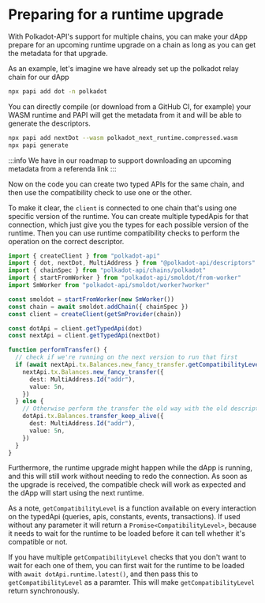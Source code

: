 # Preparing for a runtime upgrade

With Polkadot-API's support for multiple chains, you can make your dApp prepare for an upcoming runtime upgrade on a chain as long as you can get the metadata for that upgrade.

As an example, let's imagine we have already set up the polkadot relay chain for our dApp

```sh
npx papi add dot -n polkadot
```

You can directly compile (or download from a GitHub CI, for example) your WASM runtime and PAPI will get the metadata from it and will be able to generate the descriptors.

```sh
npx papi add nextDot --wasm polkadot_next_runtime.compressed.wasm
npx papi generate
```

:::info
We have in our roadmap to support downloading an upcoming metadata from a referenda link
:::

Now on the code you can create two typed APIs for the same chain, and then use the compatibility check to use one or the other.

To make it clear, the `client` is connected to one chain that's using one specific version of the runtime. You can create multiple typedApis for that connection, which just give you the types for each possible version of the runtime. Then you can use runtime compatibility checks to perform the operation on the correct descriptor.

```ts
import { createClient } from "polkadot-api"
import { dot, nextDot, MultiAddress } from "@polkadot-api/descriptors"
import { chainSpec } from "polkadot-api/chains/polkadot"
import { startFromWorker } from "polkadot-api/smoldot/from-worker"
import SmWorker from "polkadot-api/smoldot/worker?worker"

const smoldot = startFromWorker(new SmWorker())
const chain = await smoldot.addChain({ chainSpec })
const client = createClient(getSmProvider(chain))

const dotApi = client.getTypedApi(dot)
const nextApi = client.getTypedApi(nextDot)

function performTransfer() {
  // check if we're running on the next version to run that first
  if (await nextApi.tx.Balances.new_fancy_transfer.getCompatibilityLevel() >= CompatibilityLevel.BackwardsCompatible) {
    nextApi.tx.Balances.new_fancy_transfer({
      dest: MultiAddress.Id("addr"),
      value: 5n,
    })
  } else {
    // Otherwise perform the transfer the old way with the old descriptors
    dotApi.tx.Balances.transfer_keep_alive({
      dest: MultiAddress.Id("addr"),
      value: 5n,
    })
  }
}
```

Furthermore, the runtime upgrade might happen while the dApp is running, and this will still work without needing to redo the connection. As soon as the upgrade is received, the compatible check will work as expected and the dApp will start using the next runtime.

As a note, `getCompatibilityLevel` is a function available on every interaction on the typedApi (queries, apis, constants, events, transactions). If used without any parameter it will return a `Promise<CompatibilityLevel>`, because it needs to wait for the runtime to be loaded before it can tell whether it's compatible or not.

If you have multiple `getCompatibilityLevel` checks that you don't want to wait for each one of them, you can first wait for the runtime to be loaded with `await dotApi.runtime.latest()`, and then pass this to `getCompatibilityLevel` as a paramter. This will make `getCompatibilityLevel` return synchronously.
